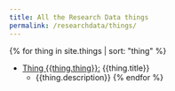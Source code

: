 ```yaml
---
title: All the Research Data things
permalink: /researchdata/things/
---
```

{% for thing in site.things | sort: "thing" %}
- [Thing {{thing.thing}}:]({{site.baseurl}}/researchdata/thing-{{thing.thing}}) {{thing.title}}
	- {{thing.description}}
{% endfor %}